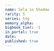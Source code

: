 ```yaml
---
name: Sela in Shadow
rarity: 5
series: tng
memory_alpha:
bigbook_tier: -1
in_portal: true
date:
published: true
---
```



